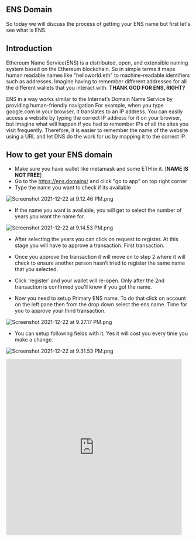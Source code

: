 ## ENS Domain

So today we will discuss the process of getting your ENS name but first let's see what is ENS.
## Introduction

Ethereum Name Service(ENS) is a distributed, open, and extensible naming system based on the Ethereum blockchain. So in simple terms it maps human readable names like "helloworld.eth" to machine-readable identifiers such as addresses.  Imagine having to remember different addresses for all the different wallets that you interact with. **THANK GOD FOR ENS, RIGHT?**

ENS in a way works similar to the Internet’s Domain Name Service by providing human-friendly navigation For example, when you type google.com in your browser, it translates to an IP address. You can easily access a website by typing the correct IP address for it on your browser, but imagine what will happen if you had to remember IPs of all the sites you visit frequently. Therefore, it is easier to remember the name of the website using a URL and let DNS do the work for us by mapping it to the correct IP.

## How to get your ENS domain
- Make sure you have wallet like metamask and some ETH in it.  [**NAME IS NOT FREE**]
- Go to the https://ens.domains/ and click "go to app" on top right corner
- Type the name you want to check if its available 
    
![Screenshot 2021-12-22 at 9.12.46 PM.png](https://cdn.hashnode.com/res/hashnode/image/upload/v1640187845927/BFoj9qdVK.png)

- If the name you want is available, you will get to select the number of years you want the name for.
 
![Screenshot 2021-12-22 at 9.14.53 PM.png](https://cdn.hashnode.com/res/hashnode/image/upload/v1640188082949/Ov00mAXZV.png)

- After selecting the years you can click on request to register. At this stage you will have to approve a transaction. First transaction.

- Once you approve the transaction it will move on to step 2 where it will check to ensure another person hasn’t tried to register the same name that you selected.

- Click ‘register’ and your wallet will re-open. Only after the 2nd transaction is confirmed you'll know if you got the name.

- Now you need to setup Primary ENS name. To do that click on account on the left pane then from the drop down select the ens name. Time for you to approve your third transaction.

![Screenshot 2021-12-22 at 9.27.17 PM.png](https://cdn.hashnode.com/res/hashnode/image/upload/v1640188800084/y1PEXK-bm.png)

- You can setup following fields with it. Yes it will cost you every time you make a change.

![Screenshot 2021-12-22 at 9.31.53 PM.png](https://cdn.hashnode.com/res/hashnode/image/upload/v1640188975065/zMss4mVDz.png)


<div style="width:480px"><iframe allow="fullscreen" frameBorder="0" height="480" src="https://giphy.com/embed/GSuFqEsdaaVrSDsYGp/video" width="480"></iframe></div>
